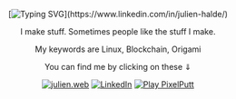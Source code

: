 <div align="center">

[![Typing SVG](https://readme-typing-svg.herokuapp.com?font=roboto&color=%23DF8E24&size=20&center=true&vCenter=true&height=40&lines=Hi+there%2C+I'm+julien.;I'm+a+software+developer.;I+dabble+in+blockchain.;I+use+arch+btw.)](https://www.linkedin.com/in/julien-halde/)

I make stuff. Sometimes people like the stuff I make.

My keywords are Linux, Blockchain, Origami

You can find me by clicking on these  ⇓

[![julien.web](https://img.shields.io/badge/julien.web-252422?style=for-the-badge&logoColor=white&logo=data)](https://gregster31.github.io/)
[![LinkedIn](https://img.shields.io/badge/LinkedIn-%230077B5.svg?&style=for-the-badge&logo=linkedin&logoColor=white)](https://www.linkedin.com/in/julien-halde/)
[![Play PixelPutt](https://img.shields.io/badge/Play%20PixelPutt-%23008000.svg?&style=for-the-badge&logo=golf&logoColor=white)](https://gregster31.github.io/PixelPutt/)
<!--[![YouTube](https://img.shields.io/badge/YouTube-%23FF0000.svg?&style=for-the-badge&logo=youtube&logoColor=white)]()-->
<!--[![Twitter](https://img.shields.io/badge/Twitter-%23229FEC.svg?&style=for-the-badge&logo=twitter&logoColor=white)](https://x.com/s1rGregor)-->

</div>

